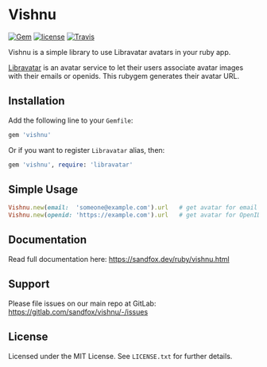 # Vishnu

[![Gem](https://img.shields.io/gem/v/vishnu.svg?maxAge=2592000)](https://rubygems.org/gems/vishnu)
[![license](https://img.shields.io/github/license/arokettu/vishnu.svg)](https://opensource.org/licenses/MIT)
[![Travis](https://img.shields.io/travis/arokettu/vishnu.svg?maxAge=2592000)](https://travis-ci.org/arokettu/vishnu)

Vishnu is a simple library to use Libravatar avatars in your ruby app.

[Libravatar](https://libravatar.org/) is an avatar service to let their
users associate avatar images with their emails or openids. This rubygem
generates their avatar URL.

## Installation

Add the following line to your ```Gemfile```:

```ruby
gem 'vishnu'
```

Or if you want to register ```Libravatar``` alias, then:

```ruby
gem 'vishnu', require: 'libravatar'
```

## Simple Usage

```ruby
Vishnu.new(email:  'someone@example.com').url   # get avatar for email
Vishnu.new(openid: 'https://example.com').url   # get avatar for OpenID URL
```

## Documentation

Read full documentation here: <https://sandfox.dev/ruby/vishnu.html>

## Support

Please file issues on our main repo at GitLab: <https://gitlab.com/sandfox/vishnu/-/issues>

## License

Licensed under the MIT License. See ```LICENSE.txt``` for further details.
